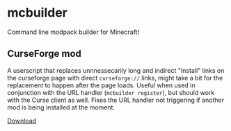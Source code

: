 # mcbuilder
Command line modpack builder for Minecraft!

## CurseForge mod
A userscript that replaces unnnessecarily long and indirect "Install" links on the curseforge page with direct `curseforge://` links, might take a bit for the replacement to happen after the page loads. Useful when used in conjunction with the URL handler (`mcbuilder register`), but should work with the Curse client as well. Fixes the URL handler not triggering if another mod is being installed at the moment.

[Download](https://raw.githubusercontent.com/lmarianski/mcbuilder/master/curseforge-mod.js)